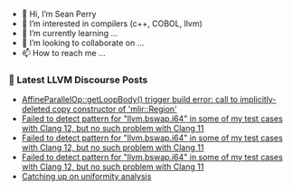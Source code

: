 - 👋 Hi, I’m Sean Perry
- 👀 I’m interested in compilers (c++, COBOL, llvm)
- 🌱 I’m currently learning ...
- 💞️ I’m looking to collaborate on ...
- 📫 How to reach me ...

<!---
s66perry/s66perry is a ✨ special ✨ repository because its `README.md` (this file) appears on your GitHub profile.
You can click the Preview link to take a look at your changes.
--->
### 📕 Latest LLVM Discourse Posts

<!-- DISCOURSE-LLVM:START -->
- [AffineParallelOp::getLoopBody&lpar;&rpar; trigger build error: call to implicitly-deleted copy constructor of &#39;mlir::Region&#39;](https://discourse.llvm.org/t/affineparallelop-getloopbody-trigger-build-error-call-to-implicitly-deleted-copy-constructor-of-mlir-region/68412#post_2)
- [Failed to detect pattern for &quot;llvm.bswap.i64&quot; in some of my test cases with Clang 12, but no such problem with Clang 11](https://discourse.llvm.org/t/failed-to-detect-pattern-for-llvm-bswap-i64-in-some-of-my-test-cases-with-clang-12-but-no-such-problem-with-clang-11/68421#post_3)
- [Failed to detect pattern for &quot;llvm.bswap.i64&quot; in some of my test cases with Clang 12, but no such problem with Clang 11](https://discourse.llvm.org/t/failed-to-detect-pattern-for-llvm-bswap-i64-in-some-of-my-test-cases-with-clang-12-but-no-such-problem-with-clang-11/68421#post_2)
- [Failed to detect pattern for &quot;llvm.bswap.i64&quot; in some of my test cases with Clang 12, but no such problem with Clang 11](https://discourse.llvm.org/t/failed-to-detect-pattern-for-llvm-bswap-i64-in-some-of-my-test-cases-with-clang-12-but-no-such-problem-with-clang-11/68421#post_1)
- [Catching up on uniformity analysis](https://discourse.llvm.org/t/catching-up-on-uniformity-analysis/68403#post_3)
<!-- DISCOURSE-LLVM:END -->
